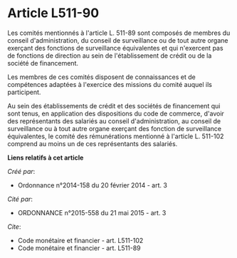 # Article L511-90

Les comités mentionnés à l'article L. 511-89 sont composés de membres du conseil d'administration, du conseil de surveillance
ou de tout autre organe exerçant des fonctions de surveillance équivalentes et qui n'exercent pas de fonctions de direction
au sein de l'établissement de crédit ou de la société de financement. 

Les membres de ces comités disposent de connaissances et de compétences adaptées à l'exercice des missions du comité auquel
ils participent. 

Au sein des établissements de crédit et des sociétés de financement qui sont tenus, en application des dispositions du code
de commerce, d'avoir des représentants des salariés au conseil d'administration, au conseil de surveillance ou à tout autre
organe exerçant des fonction de surveillance équivalentes, le comité des rémunérations mentionné à l'article L. 511-102
comprend au moins un de ces représentants des salariés.

**Liens relatifs à cet article**

_Créé par_:

  - Ordonnance n°2014-158 du 20 février 2014 - art. 3

_Cité par_:

  - ORDONNANCE n°2015-558 du 21 mai 2015 - art. 3

_Cite_:

  - Code monétaire et financier - art. L511-102
  - Code monétaire et financier - art. L511-89
